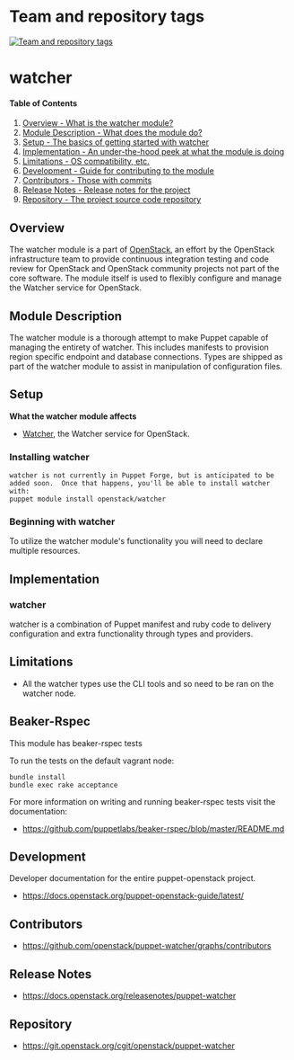Team and repository tags
========================

[![Team and repository tags](https://governance.openstack.org/tc/badges/puppet-watcher.svg)](https://governance.openstack.org/tc/reference/tags/index.html)

<!-- Change things from this point on -->

watcher
=======

#### Table of Contents

1. [Overview - What is the watcher module?](#overview)
2. [Module Description - What does the module do?](#module-description)
3. [Setup - The basics of getting started with watcher](#setup)
4. [Implementation - An under-the-hood peek at what the module is doing](#implementation)
5. [Limitations - OS compatibility, etc.](#limitations)
6. [Development - Guide for contributing to the module](#development)
7. [Contributors - Those with commits](#contributors)
8. [Release Notes - Release notes for the project](#release-notes)
9. [Repository - The project source code repository](#repository)

Overview
--------

The watcher module is a part of [OpenStack](https://git.openstack.org), an effort by the OpenStack infrastructure team to provide continuous integration testing and code review for OpenStack and OpenStack community projects not part of the core software.  The module itself is used to flexibly configure and manage the Watcher service for OpenStack.

Module Description
------------------

The watcher module is a thorough attempt to make Puppet capable of managing the entirety of watcher.  This includes manifests to provision region specific endpoint and database connections.  Types are shipped as part of the watcher module to assist in manipulation of configuration files.

Setup
-----

**What the watcher module affects**

* [Watcher](https://wiki.openstack.org/wiki/Watcher), the Watcher service for OpenStack.

### Installing watcher

    watcher is not currently in Puppet Forge, but is anticipated to be added soon.  Once that happens, you'll be able to install watcher with:
    puppet module install openstack/watcher

### Beginning with watcher

To utilize the watcher module's functionality you will need to declare multiple resources.

Implementation
--------------

### watcher

watcher is a combination of Puppet manifest and ruby code to delivery configuration and extra functionality through types and providers.

Limitations
------------

* All the watcher types use the CLI tools and so need to be ran on the watcher node.

Beaker-Rspec
------------

This module has beaker-rspec tests

To run the tests on the default vagrant node:

```shell
bundle install
bundle exec rake acceptance
```

For more information on writing and running beaker-rspec tests visit the documentation:

* https://github.com/puppetlabs/beaker-rspec/blob/master/README.md

Development
-----------

Developer documentation for the entire puppet-openstack project.

* https://docs.openstack.org/puppet-openstack-guide/latest/

Contributors
------------

* https://github.com/openstack/puppet-watcher/graphs/contributors

Release Notes
-------------

* https://docs.openstack.org/releasenotes/puppet-watcher

Repository
----------

* https://git.openstack.org/cgit/openstack/puppet-watcher
